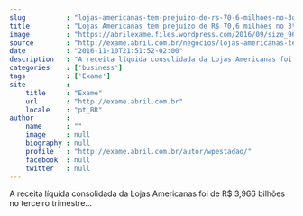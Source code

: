```yaml
---
slug          : "lojas-americanas-tem-prejuizo-de-rs-70-6-milhoes-no-3o-trimestre"
title         : "Lojas Americanas tem prejuízo de R$ 70,6 milhões no 3º trimestre"
image         : "https://abrilexame.files.wordpress.com/2016/09/size_960_16_9_lojas-americanas-460-310a-jpg7.jpg?quality=70&strip=all&w=960"
source        : "http://exame.abril.com.br/negocios/lojas-americanas-tem-prejuizo-de-r-706-milhoes-no-3o-trimestre/"
date          : "2016-11-10T21:51:52-02:00"
description   : "A receita líquida consolidada da Lojas Americanas foi de R$ 3,966 bilhões no terceiro trimestre..."
categories    : ['business']
tags          : ['Exame']
site          :
    title     : "Exame"
    url       : "http://exame.abril.com.br"
    locale    : "pt_BR"
author        :
    name      : ""
    image     : null
    biography : null
    profile   : "http://exame.abril.com.br/autor/wpestadao/"
    facebook  : null
    twitter   : null
---
```


A receita líquida consolidada da Lojas Americanas foi de R$ 3,966 bilhões no terceiro trimestre...
